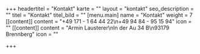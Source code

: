 +++
headertitel = "Kontakt"
karte = ""
layout = "kontakt"
seo_description = ""
titel = "Kontakt"
titel_bild = ""
[menu.main]
name = "Kontakt"
weight = 7
[[content]]
content = "+49 171 - 1 64 44 22\n+49 94 84 - 95 15 94"
icon = ""
[[content]]
content = "Armin Lausterer\nIn der Au 34 B\n93179 Brennberg"
icon = ""

+++
